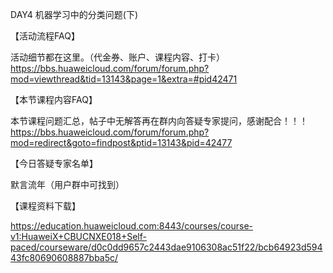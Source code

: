 DAY4 机器学习中的分类问题(下)

【活动流程FAQ】

活动细节都在这里。（代金券、账户、课程内容、打卡）
https://bbs.huaweicloud.com/forum/forum.php?mod=viewthread&tid=13143&page=1&extra=#pid42471

【本节课程内容FAQ】

本节课程问题汇总，帖子中无解答再在群内向答疑专家提问，感谢配合！！！
https://bbs.huaweicloud.com/forum/forum.php?mod=redirect&goto=findpost&ptid=13143&pid=42477

【今日答疑专家名单】

默言流年（用户群中可找到）

【课程资料下载】

https://education.huaweicloud.com:8443/courses/course-v1:HuaweiX+CBUCNXE018+Self-paced/courseware/d0c0dd9657c2443dae9106308ac51f22/bcb64923d59443fc80690608887bba5c/

